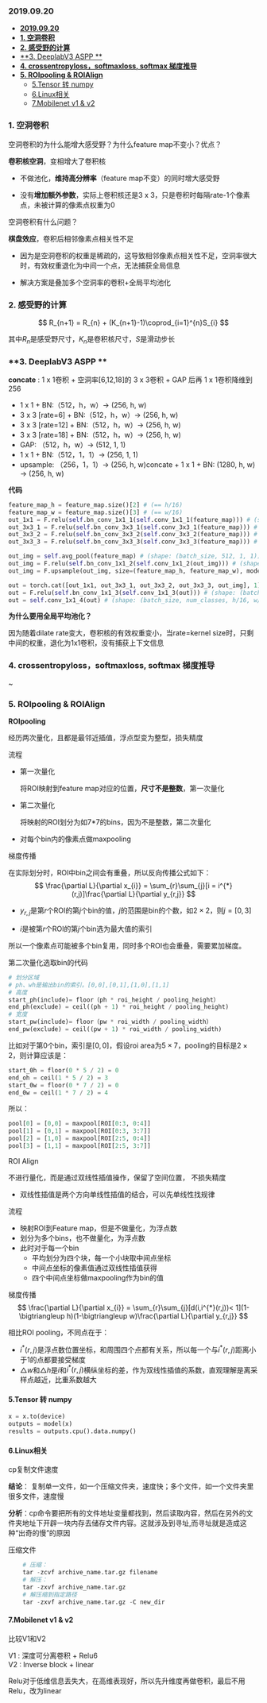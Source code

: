 ### **2019.09.20** 

- [**2019.09.20**](#20190920)
- [**1. 空洞卷积**](#1-空洞卷积)
- [**2. 感受野的计算**](#2-感受野的计算)
- [**3. DeeplabV3 ASPP **](#3-DeeplabV3-ASPP-)
- [**4. crossentropyloss，softmaxloss, softmax 梯度推导**](#4-crossentropylosssoftmaxloss-softmax-梯度推导)
- [**5. ROIpooling & ROIAlign**](#5-ROIpooling--ROIAlign)
  - [5.Tensor 转 numpy](#5Tensor-转-numpy)
  - [6.Linux相关](#6Linux相关)
  - [7.Mobilenet v1 & v2](#7Mobilenet-v1--v2)

### **1. 空洞卷积**

空洞卷积的为什么能增大感受野？为什么feature map不变小？优点？ 

**卷积核空洞**，变相增大了卷积核

- 不做池化，**维持高分辨率**（feature map不变）的同时增大感受野
  
- 没有**增加额外参数**，实际上卷积核还是3 x 3，只是卷积时每隔rate-1个像素点，未被计算的像素点权重为0

空洞卷积有什么问题？

**棋盘效应**，卷积后相邻像素点相关性不足

- 因为是空洞卷积的权重是稀疏的，这导致相邻像素点相关性不足，空洞率很大时，有效权重退化为中间一个点，无法捕获全局信息
  
- 解决方案是叠加多个空洞率的卷积+全局平均池化 

### **2. 感受野的计算**

$$
R_{n+1} = R_{n} + (K_{n+1}-1)\coprod_{i=1}^{n}S_{i}
$$

其中$R_{n}$是感受野尺寸，$K_{n}$是卷积核尺寸，$S$是滑动步长

### **3. DeeplabV3 ASPP **

**concate** : 1 x 1卷积 + 空洞率[6,12,18]的 3 x 3卷积 + GAP 后再 1 x 1卷积降维到256 

- 1 x 1 + BN:（512，h，w）-> (256, h, w)
- 3 x 3 [rate=6] + BN:（512，h，w）-> (256, h, w)
- 3 x 3 [rate=12] + BN:（512，h，w）-> (256, h, w)
- 3 x 3 [rate=18] + BN:（512，h，w）-> (256, h, w)
- GAP: （512，h，w）-> (512, 1, 1) 
- 1 x 1 + BN:（512，1，1）-> (256, 1, 1)
- upsample: （256，1，1）-> (256, h, w)concate + 1 x 1 + BN:  (1280, h, w) -> (256, h, w)

**代码**

```python
feature_map_h = feature_map.size()[2] # (== h/16)
feature_map_w = feature_map.size()[3] # (== w/16)
out_1x1 = F.relu(self.bn_conv_1x1_1(self.conv_1x1_1(feature_map))) # (shape: (batch_size, 256, h/16, w/16))
out_3x3_1 = F.relu(self.bn_conv_3x3_1(self.conv_3x3_1(feature_map))) # (shape: (batch_size, 256, h/16, w/16))
out_3x3_2 = F.relu(self.bn_conv_3x3_2(self.conv_3x3_2(feature_map))) # (shape: (batch_size, 256, h/16, w/16))
out_3x3_3 = F.relu(self.bn_conv_3x3_3(self.conv_3x3_3(feature_map))) # (shape: (batch_size, 256, h/16, w/16))

out_img = self.avg_pool(feature_map) # (shape: (batch_size, 512, 1, 1))
out_img = F.relu(self.bn_conv_1x1_2(self.conv_1x1_2(out_img))) # (shape: (batch_size, 256, 1, 1))
out_img = F.upsample(out_img, size=(feature_map_h, feature_map_w), mode="bilinear") # (shape: (batch_size, 256, h/16, w/16))

out = torch.cat([out_1x1, out_3x3_1, out_3x3_2, out_3x3_3, out_img], 1) # (shape: (batch_size, 1280, h/16, w/16))
out = F.relu(self.bn_conv_1x1_3(self.conv_1x1_3(out))) # (shape: (batch_size, 256, h/16, w/16))
out = self.conv_1x1_4(out) # (shape: (batch_size, num_classes, h/16, w/16))
```

**为什么要用全局平均池化？**

因为随着dilate rate变大，卷积核的有效权重变小，当rate=kernel size时，只剩中间的权重，退化为1x1卷积，没有捕获上下文信息

### **4. crossentropyloss，softmaxloss, softmax 梯度推导**
~

### **5. ROIpooling & ROIAlign** 

**ROIpooling**

经历两次量化，且都是最邻近插值，浮点型变为整型，损失精度

流程  
- 第一次量化

  将ROI映射到feature map对应的位置，**尺寸不是整数**，第一次量化

- 第二次量化

  将映射的ROI划分为如7*7的bins，因为不是整数，第二次量化

- 对每个bin内的像素点做maxpooling 

梯度传播  

在实际划分时，ROI中bin之间会有重叠，所以反向传播公式如下：
$$
\frac{\partial L}{\partial x_{i}} = \sum_{r}\sum_{j}[i = i^{*}(r,j)]\frac{\partial L}{\partial y_{r,j}}
$$  

- $y_{r,j}$是第$r$个ROI的第$j$个bin的值，$j$的范围是bin的个数，如$2 \times 2$，则$j=[0,3]$

- $i$是被第$r$个ROI的第$j$个bin选为最大值的索引


所以一个像素点可能被多个bin复用，同时多个ROI也会重叠，需要累加梯度。

第二次量化选取bin的代码
```python
# 划分区域
# ph、wh是输出bin的索引。[0,0],[0,1],[1,0],[1,1]
# 高度
start_ph(include)= floor（ph * roi_height / pooling_height）
end_ph(exclude) = ceil((ph + 1) * roi_height / pooling_height)
# 宽度
start_pw(include)= floor（pw * roi_width / pooling_width）
end_pw(exclude) = ceil((pw + 1) * roi_width / pooling_width)
```
比如对于第0个bin，索引是$[0,0]$，假设roi area为$5 \times 7$，pooling的目标是$2 \times 2$，则计算应该是：
```python
start_0h = floor(0 * 5 / 2) = 0
end_oh = ceil(1 * 5 / 2) = 3
start_0w = floor(0 * 7 / 2) = 0
end_0w = ceil(1 * 7 / 2) = 4
```
所以：
```python
pool[0] = [0,0] = maxpool[ROI[0:3, 0:4]]
pool[1] = [0,1] = maxpool[ROI[0:3, 3:7]]
pool[2] = [1,0] = maxpool[ROI[2:5, 0:4]]
pool[3] = [1,1] = maxpool[ROI[2:5, 3:7]]
```



ROI Align

不进行量化，而是通过双线性插值操作，保留了空间位置， 不损失精度

- 双线性插值是两个方向单线性插值的结合，可以先单线性找规律

流程
- 映射ROI到Feature map，但是不做量化，为浮点数
- 划分为多个bins，也不做量化，为浮点数
- 此时对于每一个bin
    - 平均划分为四个块，每一个小块取中间点坐标
    - 中间点坐标的像素值通过双线性插值获得
    - 四个中间点坐标做maxpooling作为bin的值

梯度传播    
$$ 
\frac{\partial L}{\partial x_{i}} = \sum_{r}\sum_{j}[d(i,i^{*}(r,j))< 1](1-\bigtriangleup h)(1-\bigtriangleup w)\frac{\partial L}{\partial y_{r,j}}
$$

相比ROI pooling，不同点在于：
- $i^{*}(r,j)$是浮点数位置坐标，和周围四个点都有关系，所以每一个与$i^{*}(r,j)$距离小于1的点都要接受梯度
- $\bigtriangleup w$和$\bigtriangleup h$是$i$和$i^{*}(r,j)$横纵坐标的差，作为双线性插值的系数，直观理解是离采样点越近，比重系数越大

#### 5.Tensor 转 numpy
```python
x = x.to(device)
outputs = model(x)
results = outputs.cpu().data.numpy()
```

#### 6.Linux相关

cp复制文件速度  

**结论**： 复制单一文件，如一个压缩文件夹，速度快；多个文件，如一个文件夹里很多文件，速度慢

**分析**：cp命令要把所有的文件地址变量都找到，然后读取内容，然后在另外的文件夹地址下开辟一块内存去储存文件内容。这就涉及到寻址,而寻址就是造成这种“出奇的慢”的原因

压缩文件
```python
    # 压缩：
    tar -zcvf archive_name.tar.gz filename
    # 解压：
    tar -zxvf archive_name.tar.gz
    # 解压缩到指定路径
    tar -zxvf archive_name.tar.gz -C new_dir
```

#### 7.Mobilenet v1 & v2

比较V1和V2  

V1 : 深度可分离卷积 + Relu6  
V2 : Inverse block + linear

Relu对于低维信息丢失大，在高维表现好，所以先升维度再做卷积，最后不用Relu，改为linear